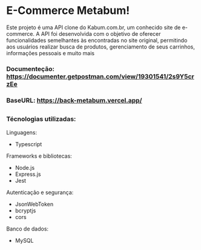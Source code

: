 # E-Commerce Metabum!

Este projeto é uma API clone do Kabum.com.br, um conhecido site de e-commerce. A API foi desenvolvida com o objetivo de oferecer funcionalidades semelhantes às encontradas no site original, permitindo aos usuários realizar busca de produtos, gerenciamento de seus carrinhos, informações pessoais e muito mais

### Documenteção: https://documenter.getpostman.com/view/19301541/2s9Y5crzEe

### BaseURL: https://back-metabum.vercel.app/

##

### Técnologias utilizadas:

Linguagens:

-  Typescript

Frameworks e bibliotecas:

-  Node.js
-  Express.js
-  Jest

Autenticação e segurança:

-  JsonWebToken
-  bcryptjs
-  cors

Banco de dados:

-  MySQL
